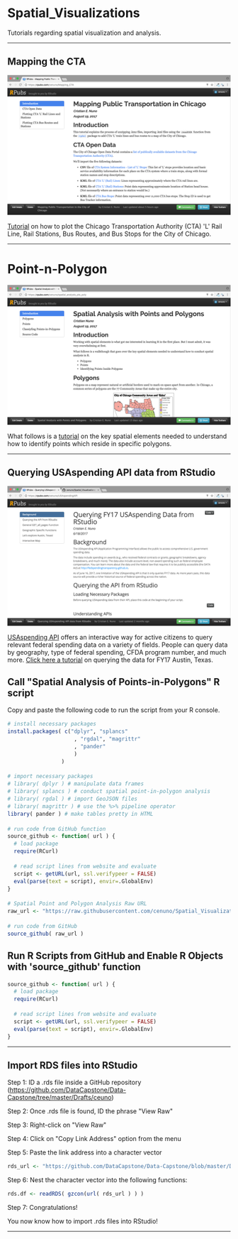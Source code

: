 # Spatial_Visualizations

Tutorials regarding spatial visualization and analysis.

*****************

## Mapping the CTA

[![](https://github.com/cenuno/Spatial_Visualizations/raw/master/Images/MapCTA.png)](https://rpubs.com/cenuno/Mapping_CTA)

[Tutorial](https://rpubs.com/cenuno/Mapping_CTA) on how to plot the Chicago Transportation Authority (CTA) 'L' Rail Line, Rail Stations, Bus Routes, and Bus Stops for the City of Chicago.
******************
# Point-n-Polygon

[![](https://github.com/cenuno/Spatial_Visualizations/raw/master/Images/PointNPolygon.png)](https://rpubs.com/cenuno/spatial_analysis_pts_poly)

What follows is a [tutorial](https://rpubs.com/cenuno/spatial_analysis_pts_poly) on the key spatial elements needed to understand how to identify points which reside in specific polygons.
*******************

## Querying USAspending API data from RStudio

[![](https://github.com/cenuno/Spatial_Visualizations/raw/master/Images/QueryUSA.png)](https://rpubs.com/cenuno/USAspendingAPI)

[USAspending API](https://api.usaspending.gov/) offers an interactive way for active citizens to query relevant federal spending data on a variety of fields. People can query data by geography, type of federal spending, CFDA program number, and much more. [Click here a tutorial](https://rpubs.com/cenuno/USAspendingAPI) on querying the data for FY17 Austin, Texas.

## Call "Spatial Analysis of Points-in-Polygons" R script

Copy and paste the following code to run the script from your R console. 
```R
# install necessary packages
install.packages( c("dplyr", "splancs"
                     , "rgdal", "magrittr"
                     , "pander" 
                     )
                 )

# import necessary packages
# library( dplyr ) # manipulate data frames
# library( splancs ) # conduct spatial point-in-polygon analysis
# library( rgdal ) # import GeoJSON files
# library( magrittr ) # use the %>% pipeline operator
library( pander ) # make tables pretty in HTML

# run code from GitHub function
source_github <- function( url ) {
  # load package
  require(RCurl)
  
  # read script lines from website and evaluate
  script <- getURL(url, ssl.verifypeer = FALSE)
  eval(parse(text = script), envir=.GlobalEnv)
} 

# Spatial Point and Polygon Analysis Raw URL
raw_url <- "https://raw.githubusercontent.com/cenuno/Spatial_Visualizations/master/Point-n-Polygon/spatial_point_polygon_analysis.r"

# run code from GitHub
source_github( raw_url )

```
## Run R Scripts from GitHub and Enable R Objects with 'source_github' function
```R
source_github <- function( url ) {
  # load package
  require(RCurl)
  
  # read script lines from website and evaluate
  script <- getURL(url, ssl.verifypeer = FALSE)
  eval(parse(text = script), envir=.GlobalEnv)
} 
```
*****************
## Import RDS files into RStudio

Step 1: ID a .rds file inside a GitHub repository (https://github.com/DataCapstone/Data-Capstone/tree/master/Drafts/ceuno)

Step 2: Once .rds file is found, ID the phrase "View Raw"

Step 3: Right-click on "View Raw"

Step 4: Click on "Copy Link Address" option from the menu

Step 5: Paste the link address into a character vector

```R
rds_url <- "https://github.com/DataCapstone/Data-Capstone/blob/master/Drafts/ceuno/chi_hou_philly_projectgrants_fy17.rds?
```

Step 6: Nest the character vector into the following functions: 

```R
rds.df <- readRDS( gzcon(url( rds_url ) ) )
```

Step 7: Congratulations!

You now know how to import .rds files into RStudio!
*****************
